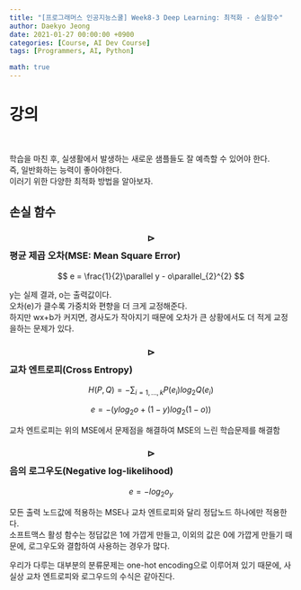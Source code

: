 ```yaml
---
title: "[프로그래머스 인공지능스쿨] Week8-3 Deep Learning: 최적화 - 손실함수"
author: Daekyo Jeong
date: 2021-01-27 00:00:00 +0900
categories: [Course, AI Dev Course]
tags: [Programmers, AI, Python]

math: true
---
```


# **강의**   
<br/>

학습을 마친 후, 실생활에서 발생하는 새로운 샘플들도 잘 예측할 수 있어야 한다.  
즉, 일반화하는 능력이 좋아야한다.  
이러기 위한 다양한 최적화 방법을 알아보자.  

## **손실 함수**  

### **$$\rhd$$ 평균 제곱 오차(MSE: Mean Square Error)**  

$$
e = \frac{1}{2}\parallel y - o\parallel_{2}^{2}
$$

y는 실제 결과, o는 출력값이다.  
오차(e)가 클수록 가중치와 편향을 더 크게 교정해준다.  
하지만 wx+b가 커지면, 경사도가 작아지기 때문에 오차가 큰 상황에서도 더 적게 교정을하는 문제가 있다.  



### **$$\rhd$$ 교차 엔트로피(Cross Entropy)**  

$$
H(P,Q) = -\sum_{i=1,...,k}P(e_{i})log_{2}Q(e_{i})
$$

$$
e = -(ylog_{2}o + (1-y)log_{2}(1-o))
$$

교차 엔트로피는 위의 MSE에서 문제점을 해결하여 MSE의 느린 학습문제를 해결함  


### **$$\rhd$$ 음의 로그우도(Negative log-likelihood)**  

$$
e = -log_{2}o_{y}
$$

모든 출력 노드값에 적용하는 MSE나 교차 엔트로피와 달리 정답노드 하나에만 적용한다.    
소프트맥스 활성 함수는 정답값은 1에 가깝게 만들고, 이외의 값은 0에 가깝게 만들기 때문에, 로그우도와 결합하여 사용하는 경우가 많다.  

우리가 다루는 대부분의 분류문제는 one-hot encoding으로 이루어져 있기 때문에, 사실상 교차 엔트로피와 로그우드의 수식은 같아진다.  

